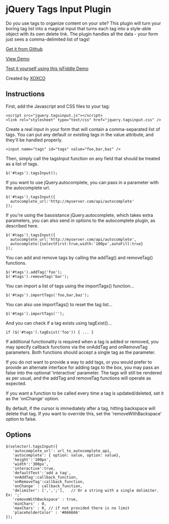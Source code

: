 # jQuery Tags Input Plugin

Do you use tags to organize content on your site?
This plugin will turn your boring tag list into a
magical input that turns each tag into a style-able
object with its own delete link. The plugin handles
all the data - your form just sees a comma-delimited
list of tags!

[Get it from Github](https://github.com/xoxco/jQuery-Tags-Input)

[View Demo](http://xoxco.com/projects/code/tagsinput/)

[Test it yourself using this jsFiddle Demo](http://jsfiddle.net/silasrm/vxoeLnLf/6/)

Created by [XOXCO](http://xoxco.com)


## Instructions

First, add the Javascript and CSS files to your <head> tag:

	<script src="jquery.tagsinput.js"></script>
	<link rel="stylesheet" type="text/css" href="jquery.tagsinput.css" />

Create a real input in your form that will contain a comma-separated list of
tags. You can put any default or existing tags in the value attribute, and
they'll be handled properly.

	<input name="tags" id="tags" value="foo,bar,baz" />

Then, simply call the tagsInput function on any field that should be treated as
a list of tags.

	$('#tags').tagsInput();

If you want to use jQuery.autocomplete, you can pass in a parameter with the
autocomplete url.

	$('#tags').tagsInput({
	  autocomplete_url:'http://myserver.com/api/autocomplete'
	});

If you're using the bassistance jQuery.autocomplete, which takes extra
parameters, you can also send in options to the autocomplete plugin, as
described here.

	$('#tags').tagsInput({
	  autocomplete_url:'http://myserver.com/api/autocomplete',
	  autocomplete:{selectFirst:true,width:'100px',autoFill:true}
	});

You can add and remove tags by calling the addTag() and removeTag() functions.

	$('#tags').addTag('foo');
	$('#tags').removeTag('bar');

You can import a list of tags using the importTags() function...

	$('#tags').importTags('foo,bar,baz');

You can also use importTags() to reset the tag list...

	$('#tags').importTags('');

And you can check if a tag exists using tagExist()...

	if ($('#tags').tagExist('foo')) { ... }

If additional functionality is required when a tag is added or removed, you may
specify callback functions via the onAddTag and onRemoveTag parameters.  Both
functions should accept a single tag as the parameter.

If you do not want to provide a way to add tags, or you would prefer to provide
an alternate interface for adding tags to the box, you may pass an false into
the optional 'interactive' parameter. The tags will still be rendered as per
usual, and the addTag and removeTag functions will operate as expected.

If you want a function to be called every time a tag is updated/deleted, set it
as the 'onChange' option.

By default, if the cursor is immediately after a tag, hitting backspace will
delete that tag. If you want to override this, set the 'removeWithBackspace'
option to false.

## Options

	$(selector).tagsInput({
	   'autocomplete_url': url_to_autocomplete_api,
	   'autocomplete': { option: value, option: value},
	   'height':'100px',
	   'width':'300px',
	   'interactive':true,
	   'defaultText':'add a tag',
	   'onAddTag':callback_function,
	   'onRemoveTag':callback_function,
	   'onChange' : callback_function,
	   'delimiter': [',',';'],   // Or a string with a single delimiter. Ex: ';'
	   'removeWithBackspace' : true,
	   'minChars' : 0,
	   'maxChars' : 0, // if not provided there is no limit
	   'placeholderColor' : '#666666'
	});
